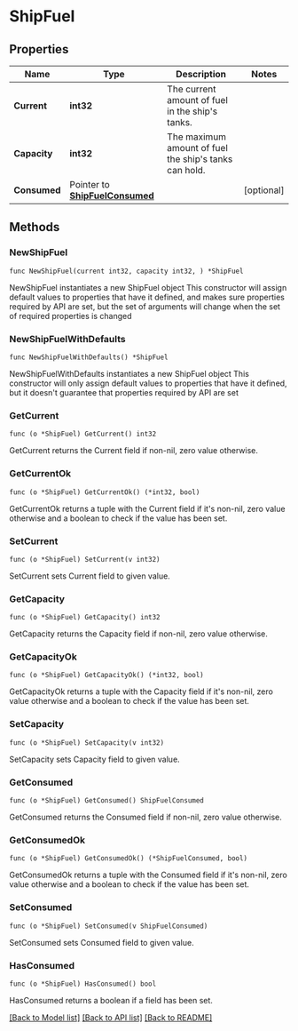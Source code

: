 # ShipFuel

## Properties

Name | Type | Description | Notes
------------ | ------------- | ------------- | -------------
**Current** | **int32** | The current amount of fuel in the ship&#39;s tanks. | 
**Capacity** | **int32** | The maximum amount of fuel the ship&#39;s tanks can hold. | 
**Consumed** | Pointer to [**ShipFuelConsumed**](ShipFuelConsumed.md) |  | [optional] 

## Methods

### NewShipFuel

`func NewShipFuel(current int32, capacity int32, ) *ShipFuel`

NewShipFuel instantiates a new ShipFuel object
This constructor will assign default values to properties that have it defined,
and makes sure properties required by API are set, but the set of arguments
will change when the set of required properties is changed

### NewShipFuelWithDefaults

`func NewShipFuelWithDefaults() *ShipFuel`

NewShipFuelWithDefaults instantiates a new ShipFuel object
This constructor will only assign default values to properties that have it defined,
but it doesn't guarantee that properties required by API are set

### GetCurrent

`func (o *ShipFuel) GetCurrent() int32`

GetCurrent returns the Current field if non-nil, zero value otherwise.

### GetCurrentOk

`func (o *ShipFuel) GetCurrentOk() (*int32, bool)`

GetCurrentOk returns a tuple with the Current field if it's non-nil, zero value otherwise
and a boolean to check if the value has been set.

### SetCurrent

`func (o *ShipFuel) SetCurrent(v int32)`

SetCurrent sets Current field to given value.


### GetCapacity

`func (o *ShipFuel) GetCapacity() int32`

GetCapacity returns the Capacity field if non-nil, zero value otherwise.

### GetCapacityOk

`func (o *ShipFuel) GetCapacityOk() (*int32, bool)`

GetCapacityOk returns a tuple with the Capacity field if it's non-nil, zero value otherwise
and a boolean to check if the value has been set.

### SetCapacity

`func (o *ShipFuel) SetCapacity(v int32)`

SetCapacity sets Capacity field to given value.


### GetConsumed

`func (o *ShipFuel) GetConsumed() ShipFuelConsumed`

GetConsumed returns the Consumed field if non-nil, zero value otherwise.

### GetConsumedOk

`func (o *ShipFuel) GetConsumedOk() (*ShipFuelConsumed, bool)`

GetConsumedOk returns a tuple with the Consumed field if it's non-nil, zero value otherwise
and a boolean to check if the value has been set.

### SetConsumed

`func (o *ShipFuel) SetConsumed(v ShipFuelConsumed)`

SetConsumed sets Consumed field to given value.

### HasConsumed

`func (o *ShipFuel) HasConsumed() bool`

HasConsumed returns a boolean if a field has been set.


[[Back to Model list]](../README.md#documentation-for-models) [[Back to API list]](../README.md#documentation-for-api-endpoints) [[Back to README]](../README.md)


